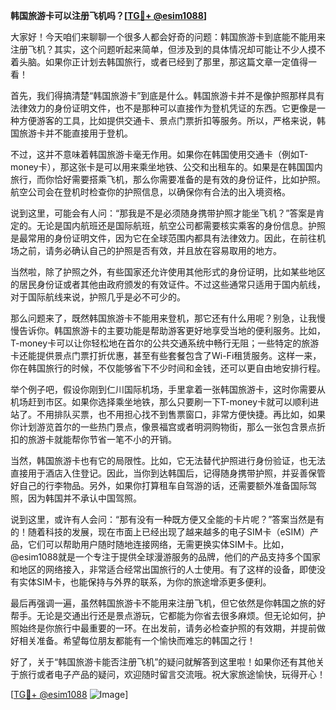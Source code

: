 **韩国旅游卡可以注册飞机吗？[[TG💪+ @esim1088](https://t.me/s/esim1088)]**

大家好！今天咱们来聊聊一个很多人都会好奇的问题：韩国旅游卡到底能不能用来注册飞机？其实，这个问题听起来简单，但涉及到的具体情况却可能让不少人摸不着头脑。如果你正计划去韩国旅行，或者已经到了那里，那这篇文章一定值得一看！

首先，我们得搞清楚“韩国旅游卡”到底是什么。韩国旅游卡并不是像护照那样具有法律效力的身份证明文件，也不是那种可以直接作为登机凭证的东西。它更像是一种方便游客的工具，比如提供交通卡、景点门票折扣等服务。所以，严格来说，韩国旅游卡并不能直接用于登机。

不过，这并不意味着韩国旅游卡毫无作用。如果你在韩国使用交通卡（例如T-money卡），那这张卡是可以用来乘坐地铁、公交和出租车的。如果是在韩国国内旅行，而你恰好需要搭乘飞机，那么你需要准备的是有效的身份证件，比如护照。航空公司会在登机时检查你的护照信息，以确保你有合法的出入境资格。

说到这里，可能会有人问：“那我是不是必须随身携带护照才能坐飞机？”答案是肯定的。无论是国内航班还是国际航班，航空公司都需要核实乘客的身份信息。护照是最常用的身份证明文件，因为它在全球范围内都具有法律效力。因此，在前往机场之前，请务必确认自己的护照是否有效，并且放在容易取用的地方。

当然啦，除了护照之外，有些国家还允许使用其他形式的身份证明，比如某些地区的居民身份证或者其他由政府颁发的有效证件。不过这些通常只适用于国内航线，对于国际航线来说，护照几乎是必不可少的。

那么问题来了，既然韩国旅游卡不能用来登机，那它还有什么用呢？别急，让我慢慢告诉你。韩国旅游卡的主要功能是帮助游客更好地享受当地的便利服务。比如，T-money卡可以让你轻松地在首尔的公共交通系统中畅行无阻；一些特定的旅游卡还能提供景点门票打折优惠，甚至有些套餐包含了Wi-Fi租赁服务。这样一来，你在韩国旅行的时候，不仅能够省下不少时间和金钱，还可以更自由地安排行程。

举个例子吧，假设你刚到仁川国际机场，手里拿着一张韩国旅游卡，这时你需要从机场赶到市区。如果你选择乘坐地铁，那么只要刷一下T-money卡就可以顺利进站了。不用排队买票，也不用担心找不到售票窗口，非常方便快捷。再比如，如果你计划游览首尔的一些热门景点，像景福宫或者明洞购物街，那么一张包含景点折扣的旅游卡就能帮你节省一笔不小的开销。

当然，韩国旅游卡也有它的局限性。比如，它无法替代护照进行身份验证，也无法直接用于酒店入住登记。因此，当你到达韩国后，记得随身携带护照，并妥善保管好自己的行李物品。另外，如果你打算租车自驾游的话，还需要额外准备国际驾照，因为韩国并不承认中国驾照。

说到这里，或许有人会问：“那有没有一种既方便又全能的卡片呢？”答案当然是有的！随着科技的发展，现在市面上已经出现了越来越多的电子SIM卡（eSIM）产品，它们可以帮助用户随时随地连接网络，无需更换实体SIM卡。比如，@esim1088就是一个专注于提供全球漫游服务的品牌，他们的产品支持多个国家和地区的网络接入，非常适合经常出国旅行的人士使用。有了这样的设备，即使没有实体SIM卡，也能保持与外界的联系，为你的旅途增添更多便利。

最后再强调一遍，虽然韩国旅游卡不能用来注册飞机，但它依然是你韩国之旅的好帮手。无论是交通出行还是景点游玩，它都能为你省去很多麻烦。但无论如何，护照始终是你旅行中最重要的一环。在出发前，请务必检查护照的有效期，并提前做好相关准备。希望每位朋友都能有一个愉快而难忘的韩国之行！

好了，关于“韩国旅游卡能否注册飞机”的疑问就解答到这里啦！如果你还有其他关于旅行或者电子产品的疑问，欢迎随时留言交流哦。祝大家旅途愉快，玩得开心！

[[TG💪+ @esim1088](https://t.me/s/esim1088) ![Image](https://i.postimg.cc/4NQfJmqS/Snipaste-2025-05-13-00-14-12.png)]